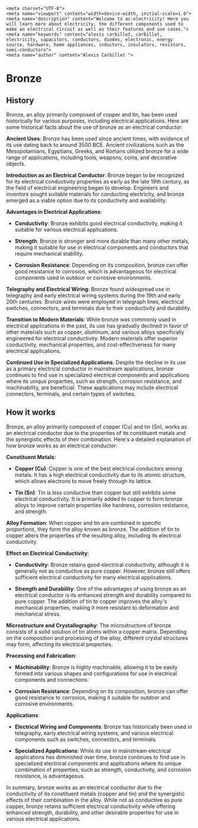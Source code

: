     <meta charset="UTF-8">
    <meta name="viewport" content="width=device-width, initial-scale=1.0">
    <meta name="description" content="Welcome to ac-electricity! Here you will learn more about electricity, the different components used to make an electrical circuit as well as their features and use cases.">
    <meta name="keywords" content="alexis carbillet, carbillet, electricity, capacitors, conductors, diodes, electronic, energy source, hardware, home appliances, inductors, insulators, resistors, semi-conductors">
    <meta name="author" content="Alexis Carbillet ">
</head>

# Bronze

## History

Bronze, an alloy primarily composed of copper and tin, has been used historically for various purposes, including electrical applications. Here are some historical facts about the use of bronze as an electrical conductor:

**Ancient Uses**: Bronze has been used since ancient times, with evidence of its use dating back to around 3500 BCE. Ancient civilizations such as the Mesopotamians, Egyptians, Greeks, and Romans utilized bronze for a wide range of applications, including tools, weapons, coins, and decorative objects.

**Introduction as an Electrical Conductor**: Bronze began to be recognized for its electrical conductivity properties as early as the late 19th century, as the field of electrical engineering began to develop. Engineers and inventors sought suitable materials for conducting electricity, and bronze emerged as a viable option due to its conductivity and availability.

**Advantages in Electrical Applications**:
   - **Conductivity**: Bronze exhibits good electrical conductivity, making it suitable for various electrical applications.

   - **Strength**: Bronze is stronger and more durable than many other metals, making it suitable for use in electrical components and conductors that require mechanical stability.

   - **Corrosion Resistance**: Depending on its composition, bronze can offer good resistance to corrosion, which is advantageous for electrical components used in outdoor or corrosive environments.

**Telegraphy and Electrical Wiring**: Bronze found widespread use in telegraphy and early electrical wiring systems during the 19th and early 20th centuries. Bronze wires were employed in telegraph lines, electrical switches, connectors, and terminals due to their conductivity and durability.

**Transition to Modern Materials**: While bronze was commonly used in electrical applications in the past, its use has gradually declined in favor of other materials such as copper, aluminum, and various alloys specifically engineered for electrical conductivity. Modern materials offer superior conductivity, mechanical properties, and cost-effectiveness for many electrical applications.

**Continued Use in Specialized Applications**: Despite the decline in its use as a primary electrical conductor in mainstream applications, bronze continues to find use in specialized electrical components and applications where its unique properties, such as strength, corrosion resistance, and machinability, are beneficial. These applications may include electrical connectors, terminals, and certain types of switches.

## How it works

Bronze, an alloy primarily composed of copper (Cu) and tin (Sn), works as an electrical conductor due to the properties of its constituent metals and the synergistic effects of their combination. Here's a detailed explanation of how bronze works as an electrical conductor:

**Constituent Metals**:

   - **Copper (Cu)**: Copper is one of the best electrical conductors among metals. It has a high electrical conductivity due to its atomic structure, which allows electrons to move freely through its lattice.

   - **Tin (Sn)**: Tin is less conductive than copper but still exhibits some electrical conductivity. It is primarily added to copper to form bronze alloys to improve certain properties like hardness, corrosion resistance, and strength.

**Alloy Formation**: When copper and tin are combined in specific proportions, they form the alloy known as bronze. The addition of tin to copper alters the properties of the resulting alloy, including its electrical conductivity.

**Effect on Electrical Conductivity**:

   - **Conductivity**: Bronze retains good electrical conductivity, although it is generally not as conductive as pure copper. However, bronze still offers sufficient electrical conductivity for many electrical applications.

   - **Strength and Durability**: One of the advantages of using bronze as an electrical conductor is its enhanced strength and durability compared to pure copper. The addition of tin to copper improves the alloy's mechanical properties, making it more resistant to deformation and mechanical stress.

**Microstructure and Crystallography**: The microstructure of bronze consists of a solid solution of tin atoms within a copper matrix. Depending on the composition and processing of the alloy, different crystal structures may form, affecting its electrical properties.

**Processing and Fabrication**:

   - **Machinability**: Bronze is highly machinable, allowing it to be easily formed into various shapes and configurations for use in electrical components and connections.

   - **Corrosion Resistance**: Depending on its composition, bronze can offer good resistance to corrosion, making it suitable for outdoor and corrosive environments.

**Applications**:

   - **Electrical Wiring and Components**: Bronze has historically been used in telegraphy, early electrical wiring systems, and various electrical components such as switches, connectors, and terminals.

   - **Specialized Applications**: While its use in mainstream electrical applications has diminished over time, bronze continues to find use in specialized electrical components and applications where its unique combination of properties, such as strength, conductivity, and corrosion resistance, is advantageous.

In summary, bronze works as an electrical conductor due to the conductivity of its constituent metals (copper and tin) and the synergistic effects of their combination in the alloy. While not as conductive as pure copper, bronze retains sufficient electrical conductivity while offering enhanced strength, durability, and other desirable properties for use in various electrical applications.